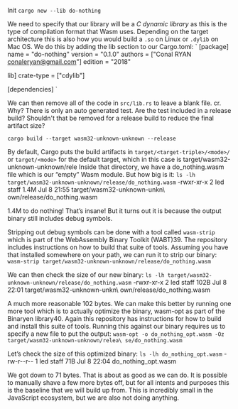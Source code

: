 Init
`cargo new --lib do-nothing`

We need to specify that our library will be a *C dynamic library* as this is the type of compilation format that Wasm uses.
Depending on the target architecture this is also how you would build a `.so` on Linux or `.dylib` on Mac OS. 
We do this by adding the lib section to our Cargo.toml:
`
[package]
name = "do-nothing"
version = "0.1.0"
authors = ["Conal RYAN <conaleryan@gmail.com>"]
edition = "2018"

lib]
crate-type = ["cdylib"]

[dependencies]
`

We can then remove all of the code in `src/lib.rs` to leave a blank file.
  cr. 
  Why? There is only an auto generated test. 
  Are the test included in a release build? 
  Shouldn't that be removed for a release build to reduce the final artifact size? 

`cargo build --target wasm32-unknown-unknown --release`

By default, Cargo puts the build artifacts in `target/<target-triple>/<mode>/` or `target/<mode>` for the default target, which in this case is target/wasm32-unknown-unknown/rele Inside that directory, we have a do_nothing.wasm file which is our “empty” Wasm
module. 
But how big is it:
`ls -lh target/wasm32-unknown-unknown/release/do_nothing.wasm`
-rwxr-xr-x 2 led staff 1.4M Jul 8 21:55 target/wasm32-unknown-unkn\ own/release/do_nothing.wasm

1.4M to do nothing! That’s insane! But it turns out it is because the output binary still includes debug symbols.

Stripping out debug symbols can be done with a tool called `wasm-strip` which is part of the WebAssembly Binary Toolkit (WABT)39.
The repository includes instructions on how to build that suite of tools. 
Assuming you have that installed somewhere on your path, we can run it to strip our binary:
`wasm-strip target/wasm32-unknown-unknown/release/do_nothing.wasm`

We can then check the size of our new binary:
`ls -lh target/wasm32-unknown-unknown/release/do_nothing.wasm`
-rwxr-xr-x 2 led staff 102B Jul 8 22:01 target/wasm32-unknown-unkn\ own/release/do_nothing.wasm

A much more reasonable 102 bytes. We can make this better by running one more tool which is to actually optimize the binary, wasm-opt as part of the Binaryen library40. Again this repository has instructions for how to build and install this suite of tools. Running this against our binary requires us to specify a new file to put the output:
`wasm-opt -o do_nothing_opt.wasm -Oz target/wasm32-unknown-unknown/relea\ se/do_nothing.wasm`

Let’s check the size of this optimized binary:
`ls -lh do_nothing_opt.wasm`
-rw-r--r--  1 led  staff    71B Jul  8 22:04 do_nothing_opt.wasm

We got down to 71 bytes. That is about as good as we can do. It is possible to manually shave a few more bytes off, 
but for all intents and purposes this is the baseline that we will build up from. 
This is incredibly small in the JavaScript ecosystem, but we are also not doing anything.
